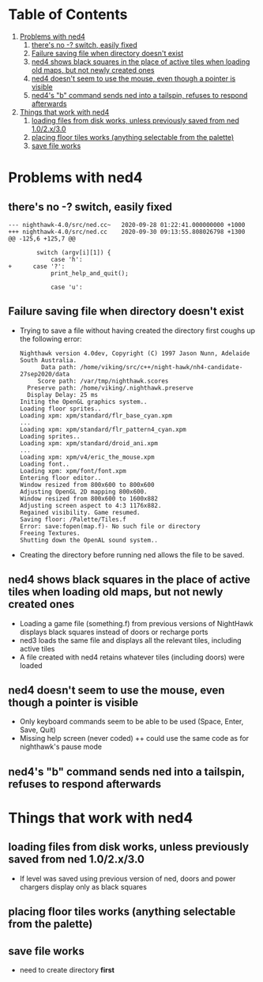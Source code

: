 
# Table of Contents

1.  [Problems with ned4](#org700e979)
    1.  [there's no -? switch, easily fixed](#orgfb3b086)
    2.  [Failure saving file when directory doesn't exist](#org20d94c5)
    3.  [ned4 shows black squares in the place of active tiles when loading old maps, but not newly created ones](#orgcc8bbc7)
    4.  [ned4 doesn't seem to use the mouse, even though a pointer is visible](#org387be19)
    5.  [ned4's "b" command sends ned into a tailspin, refuses to respond afterwards](#orgc832ee3)
2.  [Things that work with ned4](#org6201248)
    1.  [loading files from disk works, unless previously saved from ned 1.0/2.x/3.0](#orgc1ecdc1)
    2.  [placing floor tiles works (anything selectable from the palette)](#org488762d)
    3.  [save file works](#org9d6b36d)



<a id="org700e979"></a>

# Problems with ned4


<a id="orgfb3b086"></a>

## there's no -? switch, easily fixed

    --- nighthawk-4.0/src/ned.cc~	2020-09-28 01:22:41.000000000 +1000
    +++ nighthawk-4.0/src/ned.cc	2020-09-30 09:13:55.808026798 +1300
    @@ -125,6 +125,7 @@
    
    		switch (argv[i][1]) {
    			case 'h':
    +      case '?':
    			print_help_and_quit();
    
    			case 'u':


<a id="org20d94c5"></a>

## Failure saving file when directory doesn't exist

-   Trying to save a file without having created the directory first coughs up the following error:
    
        Nighthawk version 4.0dev, Copyright (C) 1997 Jason Nunn, Adelaide South Australia.
              Data path: /home/viking/src/c++/night-hawk/nh4-candidate-27sep2020/data
             Score path: /var/tmp/nighthawk.scores
          Preserve path: /home/viking/.nighthawk.preserve
          Display Delay: 25 ms
        Initing the OpenGL graphics system..
        Loading floor sprites..
        Loading xpm: xpm/standard/flr_base_cyan.xpm
        ...
        Loading xpm: xpm/standard/flr_pattern4_cyan.xpm
        Loading sprites..
        Loading xpm: xpm/standard/droid_ani.xpm
        ...
        Loading xpm: xpm/v4/eric_the_mouse.xpm
        Loading font..
        Loading xpm: xpm/font/font.xpm
        Entering floor editor..
        Window resized from 800x600 to 800x600
        Adjusting OpenGL 2D mapping 800x600.
        Window resized from 800x600 to 1600x882
        Adjusting screen aspect to 4:3 1176x882.
        Regained visibility. Game resumed.
        Saving floor: /Palette/Tiles.f
        Error: save:fopen(map.f)- No such file or directory
        Freeing Textures.
        Shutting down the OpenAL sound system..
-   Creating the directory before running ned allows the file to be saved.


<a id="orgcc8bbc7"></a>

## ned4 shows black squares in the place of active tiles when loading old maps, but not newly created ones

-   Loading a game file (something.f) from previous versions of NightHawk displays black squares instead of doors or recharge ports
-   ned3 loads the same file and displays all the relevant tiles, including active tiles
-   A file created with ned4 retains whatever tiles (including doors) were loaded


<a id="org387be19"></a>

## ned4 doesn't seem to use the mouse, even though a pointer is visible

-   Only keyboard commands seem to be able to be used (Space, Enter, Save, Quit)
-   Missing help screen (never coded)
    ++ could use the same code as for nighthawk's pause mode


<a id="orgc832ee3"></a>

## ned4's "b" command sends ned into a tailspin, refuses to respond afterwards


<a id="org6201248"></a>

# Things that work with ned4


<a id="orgc1ecdc1"></a>

## loading files from disk works, unless previously saved from ned 1.0/2.x/3.0

-   If level was saved using previous version of ned, doors and power chargers display only as black squares


<a id="org488762d"></a>

## placing floor tiles works (anything selectable from the palette)


<a id="org9d6b36d"></a>

## save file works

-   need to create directory **first**

